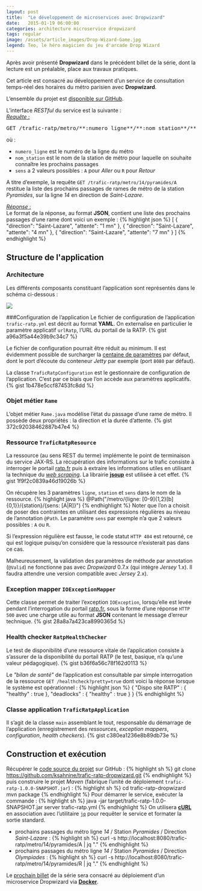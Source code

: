 ```yaml
---
layout: post
title:  "Le développement de microservices avec Dropwizard"
date:   2015-01-19 06:00:00
categories: architecture microservice dropwizard
tags: regular
image: /assets/article_images/Drop-Wizard-Game.jpg
legend: Teo, le héro magicien du jeu d'arcade Drop Wizard
---
```

Après avoir présenté **Dropwizard** dans le précédent billet de la série, dont la lecture est un préalable, place aux travaux pratiques.

Cet article est consacré au développement d’un service de consultation temps-réel des horaires du métro parisien avec **Dropwizard**.

L’ensemble du projet est [disponible sur GitHub](https://github.com/ksahnine/trafic-ratp-dropwizard).

L’interface *RESTful* du service est la suivante :<br />
<u>*Requête* :</u>
<pre>
GET /trafic-ratp/metro/**:numero_ligne**/**:nom_station**/**:sens**
</pre>
où :

- `numero_ligne` est le numéro de la ligne du métro
- `nom_station` est le nom de la station de métro pour laquelle on souhaite connaître les prochains passages
- `sens` a 2 valeurs possibles : `A` pour *Aller* ou `R` pour *Retour*

A titre d’exemple, la requête `GET /trafic-ratp/metro/14/pyramides/A` restitue la liste des prochains passages de rames de métro de la station *Pyramides*, sur la ligne *14* en direction de *Saint-Lazare*.

<u>*Réponse* :</u><br />
Le format de la réponse, au format **JSON**, contient une liste des prochains passages d’une rame dont voici un exemple :
{% highlight json %}
[
  {
    "direction": "Saint-Lazare",
    "attente": "1 mn"
  },
  {
    "direction": "Saint-Lazare",
    "attente": "4 mn"
  },
  {
    "direction": "Saint-Lazare",
    "attente": "7 mn"
  }
]
{% endhighlight %}

## Structure de l'application
### Architecture
Les différents composants constituant l’application sont représentés dans le schéma ci-dessous :

<center><img src="{{site.url}}/assets/article_images/architecture-app.png" style="display: block; margin: auto;" /></center>

###Configuration de l’application
Le fichier de configuration de l’application `trafic-ratp.yml` est décrit au format **YAML**. On externalise en particulier le paramètre applicatif `urlRatp`, l’URL du portail de la RATP.
{% gist a96a3f5a44e39b9c34c7 %}

Le fichier de configuration pourrait être réduit au minimum. Il est évidemment possible de surcharger la [centaine de paramètres](https://dropwizard.github.io/dropwizard/manual/configuration.html) par défaut, dont le port d’écoute du conteneur *Jetty* par exemple (port `8080` par défaut).

La classe `TraficRatpConfiguration` est le gestionnaire de configuration de l’application. C’est par ce biais que l’on accède aux paramètres applicatifs.
{% gist 1b478e5ccf87453fc8dd %}

### Objet métier `Rame`
L’objet métier `Rame.java` modélise l’état du passage d’une rame de métro. Il possède deux propriétés : la direction et la durée d’attente.
{% gist 372c92038462887b47e4 %}

### Ressource `TraficRatpResource`
La ressource (au sens REST du terme) implémente le point de terminaison du service JAX-RS. La récupération des informations sur le trafic consiste à interroger le portail [ratp.fr](http://www.ratp.fr/) puis à extraire les informations utiles en utilisant la technique du [*web scraping*](http://fr.wikipedia.org/wiki/Web_scraping). La librairie [**jsoup**](http://jsoup.org/) est utilisée à cet effet.
{% gist 1f9f2c0839a46d19026b %}

On récupère les 3 paramètres `ligne`, `station` et `sens` dans le nom de la ressource.
{% highlight java %}
@Path("/metro/{ligne: [0-9]{1,2}[b]{0,1}}/{station}/{sens: [A|R]}")
{% endhighlight %}
Noter que l’on a choisit de poser des contraintes en utilisant des expressions régulières au niveau de l’annotation `@Path`. Le paramètre `sens` par exemple n’a que 2 valeurs possibles : `A` ou `R`.

Si l’expression régulière est fausse, le code statut `HTTP 404` est retourné, ce qui est logique puisqu’on considère que la ressource n’existerait pas dans ce cas.

Malheureusement, la validation des paramètres de méthode par annotation (`@Valid`) ne fonctionne pas avec *Dropwizard* 0.7.x (qui intègre *Jersey* 1.x). Il faudra attendre une version compatible avec *Jersey* 2.x).

### Exception mapper `IOExceptionMapper`
Cette classe permet de traiter l’exception `IOException`, lorsqu’elle est levée pendant l’interrogation du portail [ratp.fr](http://www.ratp.fr/), sous la forme d’une réponse `HTTP 500` avec une charge utile au format **JSON** contenant le message d’erreur technique.
{% gist 28a8a7a423ca8990365d %}

### Health checker `RatpHealthChecker`
Le test de disponibilité d’une ressource vitale de l’application consiste à s’assurer de la disponibilité du portail RATP (le test, basique, n’a qu’une valeur pédagogique).
{% gist b36f6a56c78f162d0113 %}

Le *"bilan de santé"* de l’application est consultable par simple interrogation de la ressource `GET /healthcheck?pretty=true` dont voici la réponse lorsque le système est opérationnel :
{% highlight json %}
{
  "Dispo site RATP" : {
    "healthy" : true
  },
  "deadlocks" : {
    "healthy" : true
  }
}
{% endhighlight %}

### Classe application `TraficRatpApplication`
Il s’agit de la classe `main` assemblant le tout, responsable du démarrage de l’application (enregistrement des *ressources*, *exception mappers*, *configuration*, *health checkers*).
{% gist c380ea1236e8b89db73e %}

## Construction et exécution
Récupérer le [code source du projet](https://github.com/ksahnine/trafic-ratp-dropwizard) sur GitHub :
{% highlight sh %}
git clone https://github.com/ksahnine/trafic-ratp-dropwizard.git
{% endhighlight %}
puis construire le projet *Maven* (fabrique l’unité de déploiement `trafic-ratp-1.0.0-SNAPSHOT.jar`) :
{% highlight sh %}
cd trafic-ratp-dropwizard
mvn package
{% endhighlight %}
Pour démarrer le service, exécuter la commande :
{% highlight sh %}
java -jar target/trafic-ratp-1.0.0-SNAPSHOT.jar server trafic-ratp.yml
{% endhighlight %}
On utilisera [**cURL**](http://curl.haxx.se/) en association avec l’utilitaire [`jq`](http://stedolan.github.io/jq/) pour requêter le service et formater la sortie standard.

- prochains passages du métro ligne *14* / Station *Pyramides* / Direction *Saint-Lazare* :
{% highlight sh %}
curl -s http://localhost:8080/trafic-ratp/metro/14/pyramides/A | jq "."
{% endhighlight %}
- prochains passages du métro ligne *14* / Station *Pyramides* / Direction *Olympiades* :
{% highlight sh %}
curl -s http://localhost:8080/trafic-ratp/metro/14/pyramides/R | jq "."
{% endhighlight %}

Le [prochain billet](/microservice/docker/dropwizard/2015/01/21/dockeriser-microservice.html) de la série sera consacré au déploiement d’un microservice Dropwizard via [**Docker**](https://www.docker.com/).

[jekyll]:      http://jekyllrb.com
[jekyll-gh]:   https://github.com/jekyll/jekyll
[jekyll-help]: https://github.com/jekyll/jekyll-help
